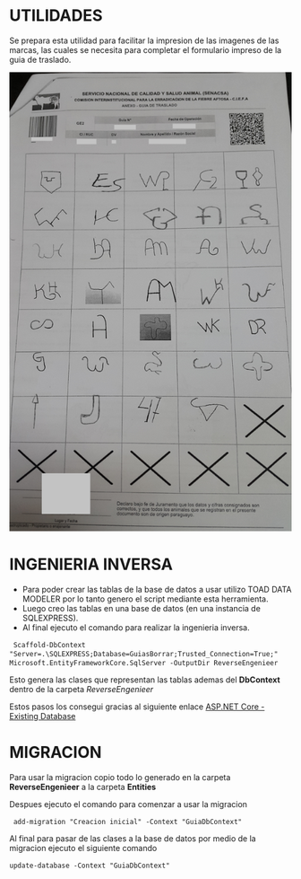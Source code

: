 # UTILIDADES
Se prepara esta utilidad para facilitar la impresion de las imagenes de las marcas, las cuales se necesita
para completar el formulario impreso de la guia de traslado.

![Guia](Guia_senacsa.png)

# INGENIERIA INVERSA
* Para poder crear las tablas de la base de datos a usar utilizo TOAD DATA MODELER por lo tanto genero el script mediante esta herramienta.
* Luego creo las tablas en una base de datos (en una instancia de SQLEXPRESS).
* Al final ejecuto el comando para realizar la ingenieria inversa.

~~~
 Scaffold-DbContext "Server=.\SQLEXPRESS;Database=GuiasBorrar;Trusted_Connection=True;" Microsoft.EntityFrameworkCore.SqlServer -OutputDir ReverseEngenieer
~~~
Esto genera las clases que representan las tablas ademas del **DbContext** dentro de la carpeta *ReverseEngenieer*

Estos pasos los consegui gracias al siguiente enlace [ASP.NET Core - Existing Database](https://docs.microsoft.com/en-us/ef/core/get-started/aspnetcore/existing-db#prerequisites)

# MIGRACION

Para usar la migracion copio todo lo generado en la carpeta **ReverseEngenieer** a la carpeta **Entities**

Despues ejecuto el comando para comenzar a usar la migracion
~~~
 add-migration "Creacion inicial" -Context "GuiaDbContext"
~~~

Al final para pasar de las clases a la base de datos por medio de la migracion ejecuto el siguiente comando
~~~
update-database -Context "GuiaDbContext"
~~~


